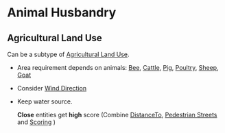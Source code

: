 # Animal Husbandry

## Agricultural Land Use
Can be a subtype of [Agricultural Land Use]().

* Area requirement depends on animals: [Bee](), [Cattle](), [Pig](), [Poultry](), [Sheep](), [Goat]()

* Consider [Wind Direction]()

* Keep water source.
  
  **Close** entities get **high** score (Combine [DistanceTo](), [Pedestrian Streets]() and [Scoring]() )
  